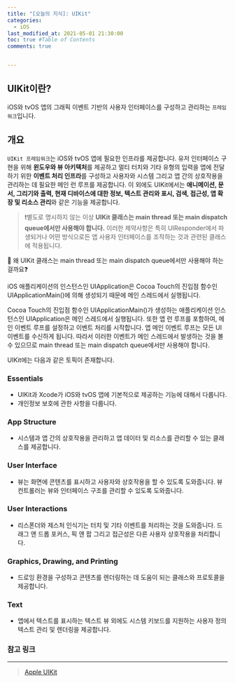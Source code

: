 ```yaml
---
title: "[오늘의 지식]: UIKit"
categories: 
  - iOS
last_modified_at: 2021-05-01 21:30:00
toc: true #Table of Contents
comments: true


---
```


## UIKit이란?

iOS와 tvOS 앱의 그래픽 이벤트 기반의 사용자 인터페이스를 구성하고 관리하는 `프레임워크`입니다.

## 개요

`UIKit 프레임워크`는 iOS와 tvOS 앱에 필요한 인프라를 제공합니다. 유저 인터페이스 구현을 위해 **윈도우와 뷰 아키텍처**를 제공하고 멀티 터치와 기타 유형의 입력을 앱에 전달하기 위한 **이벤트 처리 인프라**를 구성하고 사용자와 시스템 그리고 앱 간의 상호작용을 관리하는 데 필요한 메인 런 루프를 제공합니다. 이 외에도 UIKit에서는 **애니메이션, 문서, 그리기와 출력, 현재 디바이스에 대한 정보, 텍스트 관리와 표시, 검색, 접근성, 앱 확장 및 리소스 관리**와 같은 기능을 제공합니다.

> ❗️별도로 명시하지 않는 이상 **UIKit 클래스는 main thread 또는 main dispatch queue에서만 사용해야 합니다.** 이러한 제약사항은 특히 UIResponder에서 파생되거나 어떤 방식으로든 앱 사용자 인터페이스를 조작하는 것과 관련된 클래스에 적용됩니다.

🤔 왜 UIKit 클래스는 main thread 또는 main dispatch queue에서만 사용해야 하는 걸까요❓

iOS 애플리케이션의 인스턴스인 UIApplication은 Cocoa Touch의 진입점 함수인 UIApplicationMain()에 의해 생성되기 때문에 메인 스레드에서 실행됩니다. 

Cocoa Touch의 진입점 함수인 UIApplicationMain()가 생성하는 애플리케이션 인스턴스인 UIApplication은 메인 스레드에서 실행됩니다. 또한 앱 런 루프를 포함하여, 메인 이벤트 루프를 설정하고 이벤트 처리를 시작합니다. 앱 메인 이벤트 루프는 모든 UI 이벤트를 수신하게 됩니다. 따라서 이러한 이벤트가 메인 스레드에서 발생하는 것을 볼 수 있으므로 main thread 또는 main dispatch queue에서만 사용해야 합니다.

UIKit에는 다음과 같은 토픽이 존재합니다.

### Essentials

- UIKit과 Xcode가 iOS와 tvOS 앱에 기본적으로 제공하는 기능에 대해서 다룹니다.
- 개인정보 보호에 관한 사항을 다룹니다.

### App Structure

- 시스템과 앱 간의 상호작용을 관리하고 앱 데이터 및 리소스를 관리할 수 있는 클래스를 제공합니다.

### User Interface

- 뷰는 화면에 콘텐츠를 표시하고 사용자와 상호작용을 할 수 있도록 도와줍니다. 뷰 컨트롤러는 뷰와 인터페이스 구조를 관리할 수 있도록 도와줍니다.

### User Interactions

- 리스폰더와 제스처 인식기는 터치 및 기타 이벤트를 처리하는 것을 도와줍니다. 드래그 앤 드롭 포커스, 픽 앤 팝 그리고 접근성은 다른 사용자 상호작용을 처리합니다.

### Graphics, Drawing, and Printing

- 드로잉 환경을 구성하고 콘텐츠를 렌더링하는 데 도움이 되는 클래스와 프로토콜을 제공합니다.

### Text

- 앱에서 텍스트를 표시하는 텍스트 뷰 외에도 시스템 키보드를 지원하는 사용자 정의 텍스트 관리 및 렌더링을 제공합니다.

### 참고 링크

---

> [Apple UIKit](https://developer.apple.com/documentation/uikit)